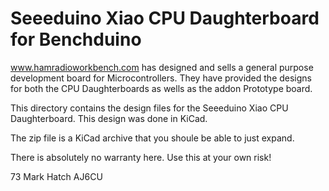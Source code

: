 # Seeeduino Xiao CPU Daughterboard for Benchduino
 
www.hamradioworkbench.com has designed and sells a general purpose development
board for Microcontrollers. They have provided the designs for both the CPU
Daughterboards as wells as the addon Prototype board.

This directory contains the design files for the Seeeduino Xiao CPU Daughterboard. This
design was done in KiCad.

The zip file is a KiCad archive that you shoule be able to just expand.


There is absolutely no warranty here. Use this at your own risk!



73
Mark Hatch
AJ6CU

